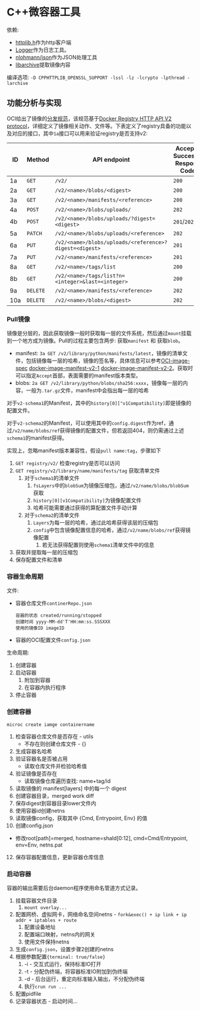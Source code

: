 
# C++微容器工具

依赖:
 - [httplib.h](https://github.com/yhirose/cpp-httplib)作为http客户端
 - [Logger](https://github.com/EricJeffrey/linux_learn/blob/master/effective_io_model/reactor_model/Logger.h)作为日志工具。
 - [nlohmann/json](https://github.com/nlohmann/json)作为JSON处理工具
 - [libarchive](https://github.com/libarchive/libarchive/)提取镜像内容

编译选项: `-D CPPHTTPLIB_OPENSSL_SUPPORT -lssl -lz -lcrypto -lpthread -larchive`

## 功能分析与实现

OCI给出了镜像的[分发规范](https://github.com/opencontainers/distribution-spec/blob/master/spec.md)，该规范基于[Docker Registry HTTP API V2 protocol](https://github.com/docker/distribution/blob/5cb406d511b7b9163bff9b6439072e4892e5ae3b/docs/spec/api.md)，详细定义了镜像相关动作、文件等。下表定义了registry具备的功能以及对应的接口，其中`1a`接口可以用来验证registry是否支持v2:

| ID | Method | API endpoint | Accepted Successful Response Codes | Accepted Failure Response Codes |
| ---| --- | ---|---|---|
| 1a | `GET` | `/v2/` | `200` | `404`/`401` |
| 2a | `GET` | `/v2/<name>/blobs/<digest>` | `200` | `404` |
| 3a | `GET` | `/v2/<name>/manifests/<reference>` | `200` | `404` |
| 4a | `POST` | `/v2/<name>/blobs/uploads/` | `202` | `404` |
| 4b | `POST` | `/v2/<name>/blobs/uploads/?digest=<digest>` | `201`/`202` | `404`/`400` |
| 5a | `PATCH` | `/v2/<name>/blobs/uploads/<reference>` | `202` | `404`/`416` |
| 6a | `PUT` | `/v2/<name>/blobs/uploads/<reference>?digest=<digest>` | `201` | `404`/`400` |
| 7a | `PUT` | `/v2/<name>/manifests/<reference>` | `201` | `404` |
| 8a | `GET` | `/v2/<name>/tags/list` | `200`  | `404` |
| 8b | `GET` | `/v2/<name>/tags/list?n=<integer>&last=<integer>` | `200` | `404` |
| 9a | `DELETE` | `/v2/<name>/manifests/<reference>` | `202` | `404`/`400`/`405` |
| 10a | `DELETE` | `/v2/<name>/blobs/<digest>` | `202` | `404`/`405` |



### Pull镜像
镜像是分层的，因此获取镜像一般时获取每一层的文件系统，然后通过`mount`挂载到一个地方成为镜像。Pull的过程主要包含两步: 获取`manifest` 和 获取`blob`。

- manifest: `3a GET /v2/library/python/manifests/latest`，镜像的清单文件，包括镜像每一层的哈希，镜像的签名等，具体信息可以参考[OCI-image-spec](https://github.com/opencontainers/image-spec/blob/master/manifest.md#image-manifest) [docker-image-manifest-v2-1](https://github.com/docker/distribution/blob/5cb406d511b7b9163bff9b6439072e4892e5ae3b/docs/spec/manifest-v2-1.md) [docker-image-manifest-v2-2](https://github.com/docker/distribution/blob/5cb406d511b7b9163bff9b6439072e4892e5ae3b/docs/spec/manifest-v2-2.md)。获取时可以指定`Accept`首部，表面需要的manifest版本类型。
- blobs: `2a GET /v2/library/python/blobs/sha256:xxxx`，镜像每一层的内容，一般为`.tar.gz`文件，manifest中会指出每一层的哈希

对于`v2-schema1`的Manifest，其中的`history[0]["v1Compatibility]`即是镜像的配置文件。

对于`v2-schema2`的Manifest，可以使用其中的`config.digest`作为ref，通过`/v2/name/blobs/ref`获得镜像的配置文件，但若返回404，则仍需通过上述`schema1`的manifest获得。

实现上，忽略manifest版本兼容性，假设`pull name:tag`，步骤如下

1. `GET registry/v2/` 检查registry是否可以访问
2. `GET registry/v2/library/name/manifests/tag` 获取清单文件
   1. 对于`schema1`的清单文件
      1. `fsLayers`中的`blobSum`为镜像压缩包，通过`/v2/name/blobs/blobSum`获取
      2. `history[0][v1Compatibility]`为镜像配置文件
      3. 哈希可能需要通过获得的算配置文件手动计算
   2. 对于`schema2`的清单文件
      1. `Layers`为每一层的哈希，通过此哈希获得该层的压缩包
      2. `config`中包含镜像配置信息的哈希，通过`/v2/name/blobs/ref`获得镜像配置
         1. 若无法获得配置则使用`schema1`清单文件中的信息
3. 获取并提取每一层的压缩包
4. 保存配置文件和清单

### 容器生命周期

文件: 

- 容器仓库文件`continerRepo.json`
  ```
  容器的状态 created/running/stopped
  创建时间 yyyy-MM-dd'T'HH:mm:ss.SSSXXX
  使用的镜像ID imageID
  ```
- 容器的OCI配置文件`config.json`

生命周期:

1. 创建容器
2. 启动容器
   1. 附加到容器
   2. 在容器内执行程序
3. 停止容器

### 创建容器

`microc create iamge containername`

1. 检查容器仓库文件是否存在 - utils
   - 不存在则创建仓库文件 - {}
2. 生成容器名哈希
3. 验证容器名是否被占用
   - 读取仓库文件并检验哈希值
4. 验证镜像是否存在
   - 读取镜像仓库遍历查找: name+tag/id
5. 读取镜像的 manifest[layers] 中的每一个 digest
6. 创建容器目录，merged work diff
7. 保存digest到容器目录lower文件内
8. 使用容器id创建netns
9.  读取镜像config，获取其中 {Cmd, Entrypoint, Env} 的值
10. 创建config.json
   - 修改root[path]=merged, hostname=shaId[0:12], cmd=Cmd/Entrypoint, env=Env, netns.pat
12. 保存容器配置信息，更新容器仓库信息


### 启动容器

容器的输出需要后台daemon程序使用命名管道方式记录。

1. 挂载容器文件目录
   1. `mount overlay...`
2. 配置网桥、虚拟网卡，网络命名空间netns - `fork&exec() + ip link + ip addr + iptables + route`
   1. 配置设备地址
   2. 配置端口映射，netns内的网关
   3. 使用文件保持netns
3. 生成`config.json`，设置步骤2创建的netns
4. 根据参数配置`{terminal: true/false}`
   1. -i - 交互式运行，保持标准IO打开
   2. -t - 分配伪终端，将容器标准IO附加到伪终端
   3. -d - 后台运行，重定向标准输入输出，不分配伪终端
   4. 执行`crun run ...`
5. 配置pidfile
6. 记录容器状态 - 启动时间...
